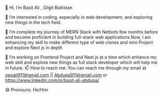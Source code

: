 
👋 Hi, I’m Basit Ali , Gilgit Baltistan

👀 I’m interested in coding, especially in web development, and exploring new things in the tech field.

🌱 I’m complete my journey of MERN Stack with Netbots few months before and become proficient in building full-stack web applications.Now, I am enhancing my skill to make different type of web clones and mini Project and explore Next js in depth

💞️ I’m working on Frontend Project and Next js at a time which enhance my web skill and explore new things as full stack developer which will help me in future.
📫 How to reach me: You can reach me through my email at opoali911@gmail.com || Abdupa911@gmail.com or https://www.linkedin.com/in/basit-ali-abdupa/

😄 Pronouns: He/Him

